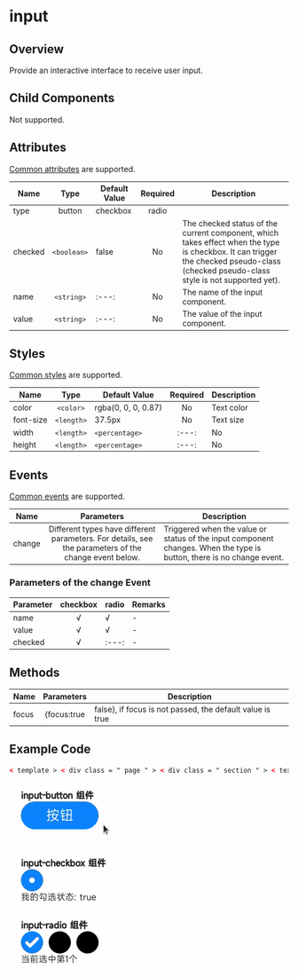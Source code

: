 <!-- 源地址: https://iot.mi.com/vela/quickapp/en/components/form/input.html -->

# input

## Overview

Provide an interactive interface to receive user input.

## Child Components

Not supported.

## Attributes

[Common attributes](</vela/quickapp/en/components/general/properties.html>) are supported.

Name | Type | Default Value | Required | Description  
---|:---:|---|:---:|---  
type | button | checkbox | radio | | button | No | Dynamic modification is supported.  
checked | `<boolean>` | false | No | The checked status of the current component, which takes effect when the type is checkbox. It can trigger the checked pseudo-class (checked pseudo-class style is not supported yet).  
name | `<string>` |:---:| No | The name of the input component.  
value | `<string>` |:---:| No | The value of the input component.  
  
## Styles

[Common styles](</vela/quickapp/en/components/general/style.html>) are supported.

Name | Type | Default Value | Required | Description  
---|:---:|---|:---:|---  
color | `<color>` | rgba(0, 0, 0, 0.87) | No | Text color  
font-size | `<length>` | 37.5px | No | Text size  
width | `<length>` | `<percentage>` |:---:| No | When the type is button, the default value is 128px.  
height | `<length>` | `<percentage>` |:---:| No | When the type is button, the default value is 70px.  
  
## Events

[Common events](</vela/quickapp/en/components/general/events.html>) are supported.

Name | Parameters | Description  
---|:---:|---  
change | Different types have different parameters. For details, see the parameters of the change event below. | Triggered when the value or status of the input component changes. When the type is button, there is no change event.  
  
### Parameters of the change Event

Parameter | checkbox | radio | Remarks  
---|:---:|---|---  
name | √ | √ | -  
value | √ | √ | -  
checked | √ |:---:| -  
  
## Methods

Name | Parameters | Description  
---|:---:|---  
focus | {focus:true|false}, if focus is not passed, the default value is true | Enable or disable the focus of the component. It can trigger the focus pseudo-class (focus pseudo-class style is not supported yet).  
  
## Example Code
```html
< template > < div class = " page " > < div class = " section " > < text class = " title " > input-button component </ text > < input class = " button " type = " button " value = " Button " @click = " onButtonClick " /> < text > {{ buttonText }} </ text > </ div > < div class = " section " > < text class = " title " > input-checkbox component </ text > < input class = " checkbox " type = " checkbox " checked = " {{ checkboxChecked }} " @change = " onCheckboxChange " /> < text > My checked status: {{ checkboxChecked }} </ text > </ div > < div class = " section " > < text class = " title " > input-radio component </ text > < div > < input class = " radio " type = " radio " name = " radio " value = " 1 " checked = " {{radioValue === '1'}} " @change = " onRadioChange " /> < input class = " radio " type = " radio " name = " radio " value = " 2 " checked = " {{radioValue === '2'}} " @change = " onRadioChange " /> < input class = " radio " type = " radio " name = " radio " value = " 3 " checked = " {{radioValue === '3'}} " @change = " onRadioChange " /> </ div > < text > Currently, the {{ radioValue }}th one is selected. </ text > </ div > </ div > </ template > < script > export default { private : { buttonText : '' , checkboxChecked : true , radioValue : '1' } , onTextChange (e) { this.textValue = e.value } , onButtonClick () { this.buttonText = 'The button is clicked.' } , onCheckboxChange (e) { this.checkboxChecked = e.checked } , onRadioChange (e) { this.radioValue = e.value } } </ script > < style > .page { flex-direction : column ; padding : 30px ; background-color : #ffffff ; } .section { flex-direction : column ; margin-bottom : 30px ; } .title { font-weight : bold ; } .button { width : 140px ; height : 50px ; font-size : 25px ; color : white ; } .checkbox, .radio { width : 40px ; height : 40px ; margin-right : 10px ; } </ style >
```

![](../../images/input.gif)
